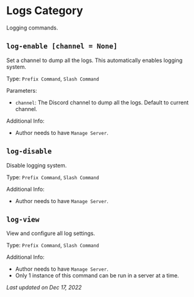 # Logs Category

Logging commands.

## `log-enable [channel = None]`

Set a channel to dump all the logs. This automatically enables logging system.

Type: `Prefix Command`, `Slash Command`

Parameters:

- `channel`: The Discord channel to dump all the logs. Default to current channel.

Additional Info:

- Author needs to have `Manage Server`.

## `log-disable`

Disable logging system.

Type: `Prefix Command`, `Slash Command`

Additional Info:

- Author needs to have `Manage Server`.

## `log-view`

View and configure all log settings.

Type: `Prefix Command`, `Slash Command`

Additional Info:

- Author needs to have `Manage Server`.
- Only 1 instance of this command can be run in a server at a time.

*Last updated on Dec 17, 2022*

